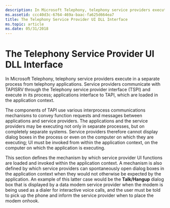 ```yaml
---
description: In Microsoft Telephony, telephony service providers execute in a separate process from telephony applications.
ms.assetid: ccc40d3c-6764-469a-baac-fa625d664ea7
title: The Telephony Service Provider UI DLL Interface
ms.topic: article
ms.date: 05/31/2018
---
```


# The Telephony Service Provider UI DLL Interface

In Microsoft Telephony, telephony service providers execute in a separate process from telephony applications. Service providers communicate with TAPISRV through the Telephony service provider interface (TSPI) and execute in its process; applications interface to TAPI, which are loaded in the application context.

The components of TAPI use various interprocess communications mechanisms to convey function requests and messages between applications and service providers. The applications and the service providers may be executing not only in separate processes, but on completely separate systems. Service providers therefore cannot display dialog boxes in the process or even on the computer on which they are executing; UI must be invoked from within the application context, on the computer on which the application is executing.

This section defines the mechanism by which service provider UI functions are loaded and invoked within the application context. A mechanism is also defined by which service providers can spontaneously open dialog boxes in the application context when they would not otherwise be expected by the application. An example of this latter case would be the **Talk/Hangup** dialog box that is displayed by a data modem service provider when the modem is being used as a dialer for interactive voice calls, and the user must be told to pick up the phone and inform the service provider when to place the modem onhook.

 

 



